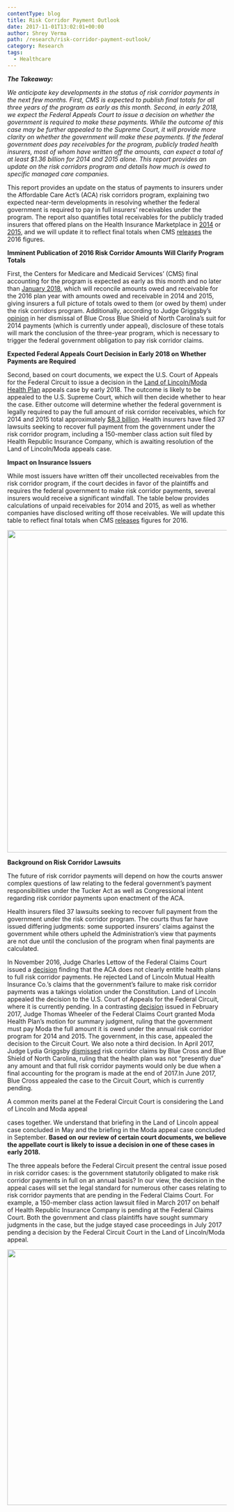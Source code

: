 ```yaml
---
contentType: blog
title: Risk Corridor Payment Outlook
date: 2017-11-01T13:02:01+00:00
author: Shrey Verma
path: /research/risk-corridor-payment-outlook/
category: Research
tags:
  - Healthcare
---
```

**_The Takeaway:_**

_We anticipate key developments in the status of risk corridor payments in the next few months. First, CMS is expected to publish final totals for all three years of the program as early as this month. Second, in early 2018, we expect the Federal Appeals Court to issue a decision on whether the government is required to make these payments. While the outcome of this case may be further appealed to the Supreme Court, it will provide more clarity on whether the government will make these payments. If the federal government does pay receivables for the program, publicly traded health insurers, most of whom have written off the amounts, can expect a total of at least $1.36 billion for 2014 and 2015 alone. This report provides an update on the risk corridors program and details how much is owed to specific managed care companies._

This report provides an update on the status of payments to insurers under the Affordable Care Act’s (ACA) risk corridors program, explaining two expected near-term developments in resolving whether the federal government is required to pay in full insurers’ receivables under the program. The report also quantifies total receivables for the publicly traded insurers that offered plans on the Health Insurance Marketplace in [2014](https://www.cms.gov/CCIIO/Programs-and-Initiatives/Premium-Stabilization-Programs/Downloads/RC-Issuer-level-Report.pdf) or [2015](https://www.cms.gov/CCIIO/Resources/Regulations-and-Guidance/Downloads/2015-RC-Issuer-level-Report-11-18-16-FINAL-v2.pdf), and we will update it to reflect final totals when CMS [releases](https://www.cms.gov/CCIIO/Programs-and-Initiatives/Premium-Stabilization-Programs/) the 2016 figures.

**Imminent Publication of 2016 Risk Corridor Amounts Will Clarify Program Totals**
  
First, the Centers for Medicare and Medicaid Services’ (CMS) final accounting for the program is expected as early as this month and no later than [January 2018](https://s3.amazonaws.com/assets.fiercemarkets.net/public/004-Healthcare/external_Q22017/BCBSNC_opinion.pdf), which will reconcile amounts owed and receivable for the 2016 plan year with amounts owed and receivable in 2014 and 2015, giving insurers a full picture of totals owed to them (or owed by them) under the risk corridors program. Additionally, according to Judge Griggsby’s [opinion](https://s3.amazonaws.com/assets.fiercemarkets.net/public/004-Healthcare/external_Q22017/BCBSNC_opinion.pdf) in her dismissal of Blue Cross Blue Shield of North Carolina’s suit for 2014 payments (which is currently under appeal), disclosure of these totals will mark the conclusion of the three-year program, which is necessary to trigger the federal government obligation to pay risk corridor claims.

**Expected Federal Appeals Court Decision in Early 2018 on Whether Payments are Required**
  
Second, based on court documents, we expect the U.S. Court of Appeals for the Federal Circuit to issue a decision in the [Land of Lincoln/Moda Health Plan](https://www.lexislegalnews.com/articles/18111/court-agrees-to-same-merits-panel-for-both-aca-risk-corridor-appeals) appeals case by early 2018. The outcome is likely to be appealed to the U.S. Supreme Court, which will then decide whether to hear the case. Either outcome will determine whether the federal government is legally required to pay the full amount of risk corridor receivables, which for 2014 and 2015 total approximately [$8.3 billion](http://www.modernhealthcare.com/article/20161205/NEWS/161129937). Health insurers have filed 37 lawsuits seeking to recover full payment from the government under the risk corridor program, including a 150-member class action suit filed by Health Republic Insurance Company, which is awaiting resolution of the Land of Lincoln/Moda appeals case.

**Impact on Insurance Issuers**

While most issuers have written off their uncollected receivables from the risk corridor program, if the court decides in favor of the plaintiffs and requires the federal government to make risk corridor payments, several insurers would receive a significant windfall. The table below provides calculations of unpaid receivables for 2014 and 2015, as well as whether companies have disclosed writing off those receivables. We will update this table to reflect final totals when CMS [releases](https://www.cms.gov/CCIIO/Programs-and-Initiatives/Premium-Stabilization-Programs/) figures for 2016.

<img class="alignnone size-full wp-image-982" src="https://heightllc.com/wp-content/uploads/2017/11/figure-1-insurance-issuer.png" alt="" width="758" height="740" />

**Background on Risk Corridor Lawsuits**

The future of risk corridor payments will depend on how the courts answer complex questions of law relating to the federal government’s payment responsibilities under the Tucker Act as well as Congressional intent regarding risk corridor payments upon enactment of the ACA.

Health insurers filed 37 lawsuits seeking to recover full payment from the government under the risk corridor program. The courts thus far have issued differing judgments: some supported insurers’ claims against the government while others upheld the Administration’s view that payments are not due until the conclusion of the program when final payments are calculated.

In November 2016, Judge Charles Lettow of the Federal Claims Court issued a [decision](https://www.leagle.com/decision/infdco20161114m19) finding that the ACA does not clearly entitle health plans to full risk corridor payments. He rejected Land of Lincoln Mutual Health Insurance Co.’s claims that the government’s failure to make risk corridor payments was a takings violation under the Constitution. Land of Lincoln appealed the decision to the U.S. Court of Appeals for the Federal Circuit, where it is currently pending. In a contrasting [decision](https://ecf.cofc.uscourts.gov/cgi-bin/show_public_doc?2016cv0649-23-0) issued in February 2017, Judge Thomas Wheeler of the Federal Claims Court granted Moda Health Plan’s motion for summary judgment, ruling that the government must pay Moda the full amount it is owed under the annual risk corridor program for 2014 and 2015. The government, in this case, appealed the decision to the Circuit Court. We also note a third decision. In April 2017, Judge Lydia Griggsby [dismissed](https://www.usnews.com/news/best-states/north-carolina/articles/2017-04-20/judge-rejects-blue-cross-nc-claim-for-millions-owed-by-feds) risk corridor claims by Blue Cross and Blue Shield of North Carolina, ruling that the health plan was not “presently due” any amount and that full risk corridor payments would only be due when a final accounting for the program is made at the end of 2017.In June 2017, Blue Cross appealed the case to the Circuit Court, which is currently pending.

A common merits panel at the Federal Circuit Court is considering the Land of Lincoln and Moda appeal
  
cases together. We understand that briefing in the Land of Lincoln appeal case concluded in May and the briefing in the Moda appeal case concluded in September. **Based on our review of certain court documents, we believe the appellate court is likely to issue a decision in one of these cases in early 2018.**

The three appeals before the Federal Circuit present the central issue posed in risk corridor cases: is the government statutorily obligated to make risk corridor payments in full on an annual basis? In our view, the decision in the appeal cases will set the legal standard for numerous other cases relating to risk corridor payments that are pending in the Federal Claims Court. For example, a 150-member class action lawsuit filed in March 2017 on behalf of Health Republic Insurance Company is pending at the Federal Claims Court. Both the government and class plaintiffs have sought summary judgments in the case, but the judge stayed case proceedings in July 2017 pending a decision by the Federal Circuit Court in the Land of Lincoln/Moda appeal.

<img class="alignnone size-full wp-image-980" src="https://heightllc.com/wp-content/uploads/2017/11/shrey-risks.png" alt="" width="725" height="587" />